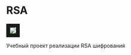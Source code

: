 # RSA
<img src="https://i.imgur.com/QjM5sSE.png" border="10">

Учебный проект реализации RSA шифрования
